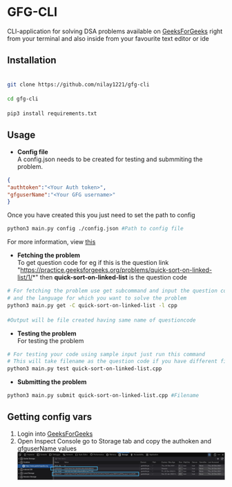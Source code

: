 # GFG-CLI

CLI-application for solving DSA problems available on [GeeksForGeeks]("https://www.geeksforgeeks.org/") right from your terminal and also inside from your favourite text editor or ide


## Installation

```bash

git clone https://github.com/nilay1221/gfg-cli

cd gfg-cli

pip3 install requirements.txt

```


## Usage

- **Config file**\
A config.json needs to be created for testing and submmiting the problem.
```json
{
"authtoken":"<Your Auth token>",
"gfguserName":"<Your GFG username>"
}
```
Once you have created this you just need to set the path to config
```bash
python3 main.py config ./config.json #Path to config file
```
For more information, view [this](#get-config)
- **Fetching the problem**\
To get question code for eg if this is the question link "https://practice.geeksforgeeks.org/problems/quick-sort-on-linked-list/1/*" then **quick-sort-on-linked-list** is the question code
```bash
# For fetching the problem use get subcommand and input the question code
# and the language for which you want to solve the problem
python3 main.py get -C quick-sort-on-linked-list -l cpp

#Output will be file created having same name of questioncode
```
- **Testing the problem**\
For testing the problem
```bash
# For testing your code using sample input just run this command
# This will take filename as the question code if you have different file use -C argument
python3 main.py test quick-sort-on-linked-list.cpp
```
- **Submitting the problem**
```bash
python3 main.py submit quick-sort-on-linked-list.cpp #Filename
```

## <a name="get-config"></a>Getting config vars
1. Login into [GeeksForGeeks]("https://www.geeksforgeeks.org/")
2. Open Inspect Console go to Storage tab and copy the authoken and gfguserName values
![config image](screenshots/config.jpg)
